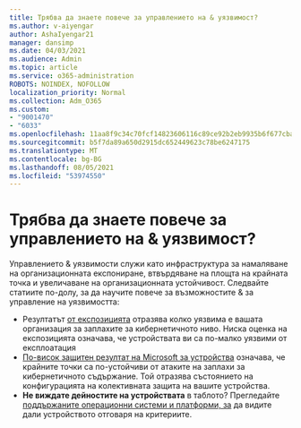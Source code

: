 ```yaml
---
title: Трябва да знаете повече за управлението на & уязвимост?
ms.author: v-aiyengar
author: AshaIyengar21
manager: dansimp
ms.date: 04/03/2021
ms.audience: Admin
ms.topic: article
ms.service: o365-administration
ROBOTS: NOINDEX, NOFOLLOW
localization_priority: Normal
ms.collection: Adm_O365
ms.custom:
- "9001470"
- "6033"
ms.openlocfilehash: 11aa8f9c34c70fcf14823606116c89ce92b2eb9935b6f677cba00529ded22648
ms.sourcegitcommit: b5f7da89a650d2915dc652449623c78be6247175
ms.translationtype: MT
ms.contentlocale: bg-BG
ms.lasthandoff: 08/05/2021
ms.locfileid: "53974550"
---
```

# <a name="need-to-know-more-on-threat--vulnerability-management"></a>Трябва да знаете повече за управлението на & уязвимост?

Управлението & уязвимости служи като инфраструктура за намаляване на организационната експониране, втвърдяване на площта на крайната точка и увеличаване на организационната устойчивост. Следвайте статиите по-долу, за да научите повече за възможностите & за управление на уязвимостта:

- Резултатът [от експозицията](https://docs.microsoft.com/windows/security/threat-protection/microsoft-defender-atp/tvm-exposure-score) отразява колко уязвима е вашата организация за заплахите за кибернетичното ниво. Ниска оценка на експозицията означава, че устройствата ви са по-малко уязвими от експлоатация
- [По-висок защитен резултат на Microsoft за устройства](https://docs.microsoft.com/windows/security/threat-protection/microsoft-defender-atp/tvm-microsoft-secure-score-devices) означава, че крайните точки са по-устойчиви от атаките на заплахи за кибернетичното съдържание. Той отразява състоянието на конфигурацията на колективната защита на вашите устройства.
- **Не виждате дейностите на устройствата** в таблото? Прегледайте [поддържаните операционни системи и платформи, за](https://docs.microsoft.com/windows/security/threat-protection/microsoft-defender-atp/tvm-supported-os) да видите дали устройството отговаря на критериите.
